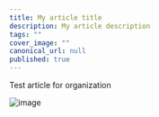 ```yaml
---
title: My article title
description: My article description
tags: ""
cover_image: ""
canonical_url: null
published: true
---
```


Test article for organization

![image]('./assets/image.jpeg')
